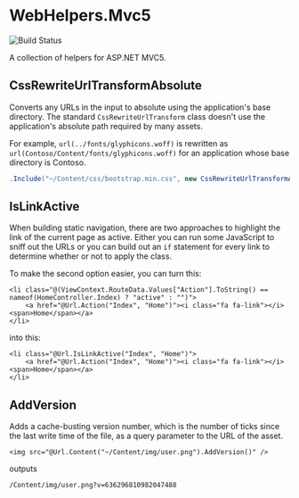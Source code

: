 # WebHelpers.Mvc5

![Build Status](https://coshea.visualstudio.com/_apis/public/build/definitions/c4f53986-29b5-45cd-b130-b074bbc802b0/4/badge)

A collection of helpers for ASP.NET MVC5.

## CssRewriteUrlTransformAbsolute

Converts any URLs in the input to absolute using the application's base directory.
The standard `CssRewriteUrlTransform` class doesn't use the application's absolute path required
by many assets.

For example, `url(../fonts/glyphicons.woff)` is rewritten as
`url(Contoso/Content/fonts/glyphicons.woff)` for an application whose base directory is Contoso.

```cs
.Include("~/Content/css/bootstrap.min.css", new CssRewriteUrlTransformAbsolute())
```

## IsLinkActive

When building static navigation, there are two approaches to highlight the link of the current page
as active. Either you can run some JavaScript to sniff out the URLs or you can build out an `if` statement
for every link to determine whether or not to apply the class.

To make the second option easier, you can turn this:

```cshtml
<li class="@(ViewContext.RouteData.Values["Action"].ToString() == nameof(HomeController.Index) ? "active" : "")">
    <a href="@Url.Action("Index", "Home")"><i class="fa fa-link"></i> <span>Home</span></a>
</li>
```

into this:

```cshtml
<li class="@Url.IsLinkActive("Index", "Home")">
    <a href="@Url.Action("Index", "Home")"><i class="fa fa-link"></i> <span>Home</span></a>
</li>
```

## AddVersion

Adds a cache-busting version number, which is the number of ticks since the last write time of the file,
as a query parameter to the URL of the asset.

```cshtml
<img src="@Url.Content("~/Content/img/user.png").AddVersion()" />
```

outputs

```
/Content/img/user.png?v=636296810982047488
```